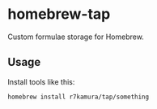 # homebrew-tap

Custom formulae storage for Homebrew.

## Usage

Install tools like this:

```
homebrew install r7kamura/tap/something
```
